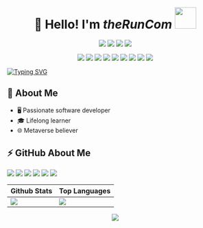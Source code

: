 <h1 align="center">👋 Hello! I'm <i>theRunCom</i> <img src="https://media.giphy.com/media/mGcNjsfWAjY5AEZNw6/giphy.gif" width="50"></h1> 

<p align="center">
<img src="https://img.shields.io/badge/Android-3DDC84?style=flat&logo=android&logoColor=white"/>
<img src="https://img.shields.io/badge/manjaro-00B5E2?style=flat&logo=manjaro&logoColor=white"/>
<img src="https://img.shields.io/badge/Ubuntu-E95420?style=flat&logo=ubuntu&logoColor=white"/>
<img src="https://img.shields.io/badge/Windows-0078D6?style=flat&logo=windows&logoColor=white"/>
</p>

<p align="center">
<img src="https://img.shields.io/badge/C-00599C?style=flat-square&logo=c&logoColor=white"/>
<img src="https://img.shields.io/badge/C%2B%2B-00599C?style=flat-square&logo=c%2B%2B&logoColor=white"/>
<img src="https://img.shields.io/badge/Rust-000000?style=flat-square&logo=rust&logoColor=white"/>
<img src="https://img.shields.io/badge/Go-00ADD8?style=flat-square&logo=go&logoColor=white"/>
<img src="https://img.shields.io/badge/Python-3776AB?style=flat-square&logo=python&logoColor=white"/>
<img src="https://img.shields.io/badge/Java-ED8B00?style=flat-square&logo=java&logoColor=white"/>
<img src="https://img.shields.io/badge/-HTML5-E34F26?style=flat-square&logo=html5&logoColor=white"/>
<img src="https://img.shields.io/badge/-CSS3-1572B6?style=flat-square&logo=css3"/>
<img src="https://img.shields.io/badge/JavaScript-F7DF1E?style=flat-square&logo=javascript&logoColor=black"/>
</p>

[![Typing SVG](https://readme-typing-svg.herokuapp.com?font=Fira+Code&pause=1000&width=1260&height=250&lines=++%E2%80%9CIf+something+is+important+enough%2C+even+if+the+odds+are+against+you%2C+you+should+still+do+it.%E2%80%9D+%E2%80%94+Elon+Musk)](https://git.io/typing-svg)

## :book: About Me

- 🖥  Passionate software developer
- 🎓 Lifelong learner
- 🌐 Metaverse believer

## ⚡ GitHub About Me

<p align="left">
<img src="https://img.shields.io/badge/Android_Studio-3DDC84?style=for-the-badge&logo=android-studio&logoColor=white"/>
<img src="https://img.shields.io/badge/Emacs-%237F5AB6.svg?&style=for-the-badge&logo=gnu-emacs&logoColor=white"/>
<img src="https://img.shields.io/badge/IntelliJ_IDEA-000000.svg?style=for-the-badge&logo=intellij-idea&logoColor=white"/>
<img src="https://img.shields.io/badge/NeoVim-%2357A143.svg?&style=for-the-badge&logo=neovim&logoColor=white"/>
<img src="https://img.shields.io/badge/Visual_Studio-5C2D91?style=for-the-badge&logo=visual%20studio&logoColor=white"/>
<img src="https://img.shields.io/badge/Visual_Studio_Code-0078D4?style=for-the-badge&logo=visual%20studio%20code&logoColor=white"/>
</p>

| Github Stats | Top Languages |
| --- | --- |
| <img align="left" src="https://github-readme-stats.vercel.app/api?username=theRunCom&show_icons=true&count_private=true&theme=dracula" /> | <img src="https://github-readme-stats.vercel.app/api/top-langs/?username=theRunCom&layout=compact&count_private=true&theme=dracula" /> |

<p align = "center">
 <img src="https://activity-graph.herokuapp.com/graph?username=theRunCom&theme=redical">
</p>
